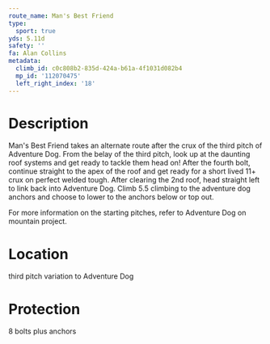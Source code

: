 ```yaml
---
route_name: Man's Best Friend
type:
  sport: true
yds: 5.11d
safety: ''
fa: Alan Collins
metadata:
  climb_id: c0c808b2-835d-424a-b61a-4f1031d082b4
  mp_id: '112070475'
  left_right_index: '18'
---
```

# Description
Man's Best Friend takes an alternate route after the crux of the third pitch of Adventure Dog. From the belay of the third pitch, look up at the daunting roof systems and get ready to tackle them head on! After the fourth bolt, continue straight to the apex of the roof and get ready for a short lived 11+ crux on perfect welded tough. After clearing the 2nd roof, head straight left to link back into Adventure Dog. Climb 5.5 climbing to the adventure dog anchors and choose to lower to the anchors below or top out.

For more information on the starting pitches, refer to Adventure Dog on mountain project.

# Location
third pitch variation to Adventure Dog

# Protection
8 bolts plus anchors
